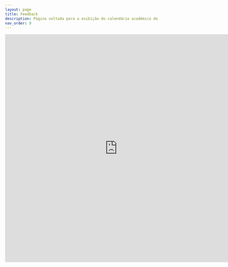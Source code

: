 ```yaml
---
layout: page
title: Feedback
description: Página voltada para a exibição do calendário acadêmico do câmpus.
nav_order: 9
---
```


<iframe src="https://docs.google.com/forms/d/e/1FAIpQLSfP-3-LFIEYmzDOOOL7zoZBCtQr915a1az3uiPpEjjVGBxyaQ/viewform?embedded=true" width="735px" height="750" frameborder="0" marginheight="0" marginwidth="0">Carregando…</iframe>
